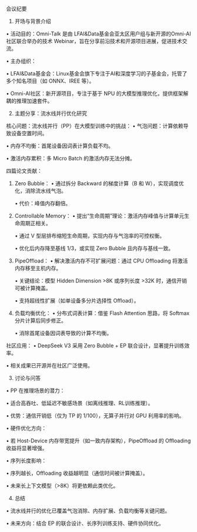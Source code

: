 会议纪要

1. 开场与背景介绍

• 活动目的：Omni-Talk 是由 LFAI&Data基金会亚太区用户组与新开源的Omni-AI社区联合举办的技术 Webinar，旨在分享前沿技术和开源项目进展，促进技术交流。

• 主办组织：

  • LFAI&Data基金会：Linux基金会旗下专注于AI和深度学习的子基金会，托管了多个知名项目（如 ONNX、IREE 等）。

  • Omni-AI社区：新开源项目，专注于基于 NPU 的大模型推理优化，提供框架解耦的推理加速套件。

2. 主题分享：流水线并行优化研究
 
核心问题：流水线并行（PP）在大模型训练中的挑战：
• 气泡问题：计算依赖导致设备空置时间。

• 内存不均衡：首尾设备因词表计算负载不均。

• 激活内存累积：多 Micro Batch 的激活内存无法分摊。

四篇论文贡献：
1. Zero Bubble：
   • 通过拆分 Backward 的梯度计算（B 和 W），实现调度优化，消除流水线气泡。

   • 代价：峰值内存翻倍。

2. Controllable Memory：
   • 提出“生命周期”理论：激活内存峰值与计算单元生命周期正相关。

   • 通过 V 型层排布缩短生命周期，实现内存与气泡率的可控权衡。

   • 优化后内存降至基线 1/3，或实现 Zero Bubble 且内存与基线一致。

3. PipeOffload：
   • 解决激活内存不可扩展问题：通过 CPU Offloading 将激活内存移至主机内存。

   • 关键结论：模型 Hidden Dimension >8K 或序列长度 >32K 时，通信开销可被计算掩盖。

   • 支持超线性扩展（如单设备多分片选择性 Offload）。

4. 负载均衡优化：
   • 分布式词表计算：借鉴 Flash Attention 思路，将 Softmax 分片计算后同步修正。

   • 消除首尾设备因词表导致的计算不均衡。

社区应用：
• DeepSeek V3 采用 Zero Bubble + EP 联合设计，显著提升训练效率。

• 相关成果已开源并在社区广泛使用。

3. 讨论与问答

• PP 在推理场景的潜力：

  • 适合高吞吐、低延迟不敏感场景（如离线推理、RL训练推理）。

  • 优势：通信开销低（仅为 TP 的 1/100），无算子并行对 GPU 利用率的影响。

• 硬件优化方向：

  • 若 Host-Device 内存带宽提升（如一致内存架构），PipeOffload 的 Offloading 收益将显著增强。

• 序列长度影响：

  • 序列越长，Offloading 收益越明显（通信时间被计算掩盖）。

  • 未来长上下文模型（>8K）将更依赖此类优化。

4. 总结

• 流水线并行的优化已覆盖气泡消除、内存扩展、负载均衡等关键问题。

• 未来方向：结合 EP 的联合设计、长序列训练支持、硬件协同优化。